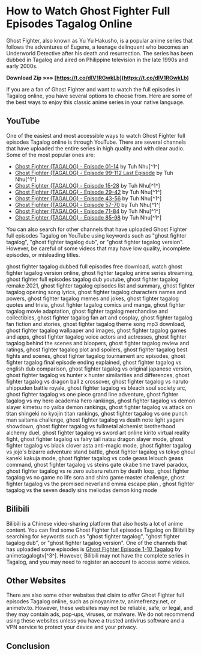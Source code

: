 # How to Watch Ghost Fighter Full Episodes Tagalog Online
  
Ghost Fighter, also known as Yu Yu Hakusho, is a popular anime series that follows the adventures of Eugene, a teenage delinquent who becomes an Underworld Detective after his death and resurrection. The series has been dubbed in Tagalog and aired on Philippine television in the late 1990s and early 2000s.
 
**Download Zip »»» [https://t.co/dlV1RGwkLb](https://t.co/dlV1RGwkLb)**


  
If you are a fan of Ghost Fighter and want to watch the full episodes in Tagalog online, you have several options to choose from. Here are some of the best ways to enjoy this classic anime series in your native language.
  
## YouTube
  
One of the easiest and most accessible ways to watch Ghost Fighter full episodes Tagalog online is through YouTube. There are several channels that have uploaded the entire series in high quality and with clear audio. Some of the most popular ones are:
  
- [Ghost Fighter (TAGALOG) - Episode 01-14](https://www.youtube.com/watch?v=9_vfaWUnafo) by Tuh Nhu[^1^]
- [Ghost Fighter (TAGALOG) - Episode 99-112 Last Episode](https://www.youtube.com/watch?v=MJRgJJ2zDe4) by Tuh Nhu[^1^]
- [Ghost Fighter (TAGALOG) - Episode 15-28](https://www.youtube.com/watch?v=_XptP2di8lY) by Tuh Nhu[^1^]
- [Ghost Fighter (TAGALOG) - Episode 29-42](https://www.youtube.com/watch?v=qZR3padwJ8U) by Tuh Nhu[^1^]
- [Ghost Fighter (TAGALOG) - Episode 43-56](https://www.youtube.com/watch?v=o2sN-R0uGOg) by Tuh Nhu[^1^]
- [Ghost Fighter (TAGALOG) - Episode 57-70](https://www.youtube.com/watch?v=T7wFdazq1gk) by Tuh Nhu[^1^]
- [Ghost Fighter (TAGALOG) - Episode 71-84](https://www.youtube.com/watch?v=lgwwDYtnIXs) by Tuh Nhu[^1^]
- [Ghost Fighter (TAGALOG) - Episode 85-98](https://www.youtube.com/watch?v=ru3V3989X70) by Tuh Nhu[^1^]

You can also search for other channels that have uploaded Ghost Fighter full episodes Tagalog on YouTube using keywords such as "ghost fighter tagalog", "ghost fighter tagalog dub", or "ghost fighter tagalog version". However, be careful of some videos that may have low quality, incomplete episodes, or misleading titles.
 
ghost fighter tagalog dubbed full episodes free download,  watch ghost fighter tagalog version online,  ghost fighter tagalog anime series streaming,  ghost fighter full episodes tagalog dub youtube,  ghost fighter tagalog remake 2021,  ghost fighter tagalog episodes list and summary,  ghost fighter tagalog opening song lyrics,  ghost fighter tagalog characters names and powers,  ghost fighter tagalog memes and jokes,  ghost fighter tagalog quotes and trivia,  ghost fighter tagalog comics and manga,  ghost fighter tagalog movie adaptation,  ghost fighter tagalog merchandise and collectibles,  ghost fighter tagalog fan art and cosplay,  ghost fighter tagalog fan fiction and stories,  ghost fighter tagalog theme song mp3 download,  ghost fighter tagalog wallpaper and images,  ghost fighter tagalog games and apps,  ghost fighter tagalog voice actors and actresses,  ghost fighter tagalog behind the scenes and bloopers,  ghost fighter tagalog review and ratings,  ghost fighter tagalog plot and spoilers,  ghost fighter tagalog best fights and scenes,  ghost fighter tagalog tournament arc episodes,  ghost fighter tagalog final episode ending explained,  ghost fighter tagalog vs english dub comparison,  ghost fighter tagalog vs original japanese version,  ghost fighter tagalog vs hunter x hunter similarities and differences,  ghost fighter tagalog vs dragon ball z crossover,  ghost fighter tagalog vs naruto shippuden battle royale,  ghost fighter tagalog vs bleach soul society arc,  ghost fighter tagalog vs one piece grand line adventure,  ghost fighter tagalog vs my hero academia hero rankings,  ghost fighter tagalog vs demon slayer kimetsu no yaiba demon rankings,  ghost fighter tagalog vs attack on titan shingeki no kyojin titan rankings,  ghost fighter tagalog vs one punch man saitama challenge,  ghost fighter tagalog vs death note light yagami showdown,  ghost fighter tagalog vs fullmetal alchemist brotherhood alchemy duel,  ghost fighter tagalog vs sword art online kirito virtual reality fight,  ghost fighter tagalog vs fairy tail natsu dragon slayer mode,  ghost fighter tagalog vs black clover asta anti-magic mode,  ghost fighter tagalog vs jojo's bizarre adventure stand battle,  ghost fighter tagalog vs tokyo ghoul kaneki kakuja mode,  ghost fighter tagalog vs code geass lelouch geass command,  ghost fighter tagalog vs steins gate okabe time travel paradox,  ghost fighter tagalog vs re zero subaru return by death loop,  ghost fighter tagalog vs no game no life sora and shiro game master challenge,  ghost fighter tagalog vs the promised neverland emma escape plan ,  ghost fighter tagalog vs the seven deadly sins meliodas demon king mode
  
## Bilibili
  
Bilibili is a Chinese video-sharing platform that also hosts a lot of anime content. You can find some Ghost Fighter full episodes Tagalog on Bilibili by searching for keywords such as "ghost fighter tagalog", "ghost fighter tagalog dub", or "ghost fighter tagalog version". One of the channels that has uploaded some episodes is [Ghost Fighter Episode 1-10 Tagalog](https://www.bilibili.tv/en/video/2019989688) by animetagalogtv[^3^]. However, Bilibili may not have the complete series in Tagalog, and you may need to register an account to access some videos.
  
## Other Websites
  
There are also some other websites that claim to offer Ghost Fighter full episodes Tagalog online, such as pinoyanime.tv, animefrenzy.net, or animetv.to. However, these websites may not be reliable, safe, or legal, and they may contain ads, pop-ups, viruses, or malware. We do not recommend using these websites unless you have a trusted antivirus software and a VPN service to protect your device and your privacy.
  
## Conclusion
  <p 8cf37b1e13
 
